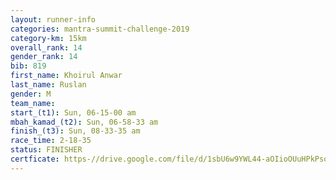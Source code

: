 ```yaml
---
layout: runner-info 
categories: mantra-summit-challenge-2019 
category-km: 15km 
overall_rank: 14
gender_rank: 14
bib: 819
first_name: Khoirul Anwar
last_name: Ruslan
gender: M
team_name: 
start_(t1): Sun, 06-15-00 am
mbah_kamad_(t2): Sun, 06-58-33 am
finish_(t3): Sun, 08-33-35 am
race_time: 2-18-35
status: FINISHER
certficate: https-//drive.google.com/file/d/1sbU6w9YWL44-aOIioOUuHPkPso-SN9a2/view?usp=sharing
---
```


